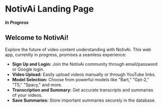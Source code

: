 # NotivAi Landing Page

**_In Progress_**

## Welcome to NotivAi!

Explore the future of video content understanding with NotivAi. This web app, currently in progress, promises a seamless experience:

- **Sign Up and Login:** Join the NotivAi community through email/password or Google login.
- **Video Upload:** Easily upload videos manually or through YouTube links.
- **Model Selection:** Choose from powerful models like "Bart," "Gpt-2," "T5," "Spacy," and more.
- **Transcription and Summary:** Get accurate transcripts and summaries of your videos.
- **Save Summaries:** Store important summaries securely in the database.


